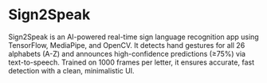 # Sign2Speak
Sign2Speak is an AI-powered real-time sign language recognition app using TensorFlow, MediaPipe, and OpenCV. It detects hand gestures for all 26 alphabets (A-Z) and announces high-confidence predictions (≥75%) via text-to-speech. Trained on 1000 frames per letter, it ensures accurate, fast detection with a clean, minimalistic UI.
